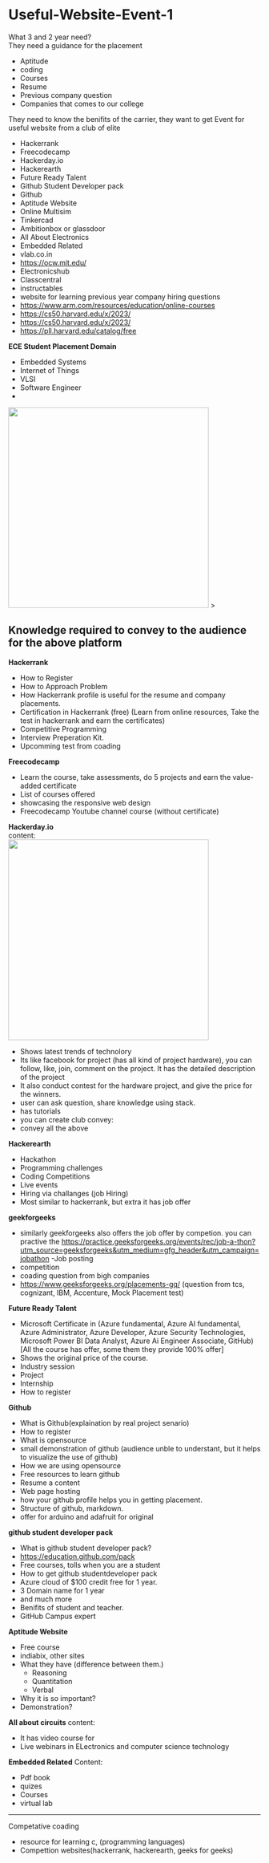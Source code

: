 # Useful-Website-Event-1
What 3 and 2 year need?  
They need a guidance for the placement
- Aptitude
- coding
- Courses
- Resume
- Previous company question
- Companies that comes to our college

They need to know the benifits of the carrier, they want to get
Event for useful website from a club of elite
- Hackerrank
- Freecodecamp
- Hackerday.io
- Hackerearth
- Future Ready Talent
- Github Student Developer pack
- Github
- Aptitude Website
- Online Multisim
- Tinkercad
- Ambitionbox or glassdoor
- All About Electronics
- Embedded Related
- vlab.co.in
- https://ocw.mit.edu/
- Electronicshub
- Classcentral
- instructables
- website for learning previous year company hiring questions
- https://www.arm.com/resources/education/online-courses
- https://cs50.harvard.edu/x/2023/
- https://cs50.harvard.edu/x/2023/
- https://pll.harvard.edu/catalog/free


**ECE Student Placement Domain**
- Embedded Systems
- Internet of Things
- VLSI
- Software Engineer
- 
<img src="https://user-images.githubusercontent.com/57592824/216617867-ef333c55-ce15-45ae-a0d2-6904a6ccce38.png" width=400px/>
>


## Knowledge required to convey to the audience for the above platform

**Hackerrank**
- How to Register
- How to Approach Problem
- How Hackerrank profile is useful for the resume and company placements.
- Certification in Hackerrank (free) (Learn from online resources, Take the test in hackerrank and earn the certificates)
- Competitive Programming
- Interview Preperation Kit.
- Upcomming test from coading


**Freecodecamp**
- Learn the course, take assessments, do 5 projects and earn the value-added certificate
- List of courses offered
- showcasing the responsive web design
- Freecodecamp Youtube channel course (without certificate)

**Hackerday.io**  
content:  
<img src="https://user-images.githubusercontent.com/57592824/216234345-d1a78464-aeaa-4cc0-9ba7-4d5ccce93819.png" width=400px />
- Shows latest trends of technolory
- Its like facebook for project (has all kind of project hardware), you can follow, like, join, comment on the project. It has the detailed description of the project
- It also conduct contest for the hardware project, and give the price for the winners.
- user can ask question, share knowledge using stack.
- has tutorials
- you can create club
convey:
- convey all the above

**Hackerearth**
- Hackathon
- Programming challenges
- Coding Competitions
- Live events
- Hiring via challanges (job Hiring)
- Most similar to hackerrank, but extra it has job offer

**geekforgeeks**
- similarly geekforgeeks also offers the job offer by competion. you can practive the https://practice.geeksforgeeks.org/events/rec/job-a-thon?utm_source=geeksforgeeks&utm_medium=gfg_header&utm_campaign=jobathon
 -Job posting
 - competition
 - coading question from bigh companies
 - https://www.geeksforgeeks.org/placements-gq/ (question from tcs, cognizant, IBM, Accenture, Mock Placement test)


**Future Ready Talent**
- Microsoft Certificate in (Azure fundamental, Azure AI fundamental, Azure Administrator, Azure Developer, Azure Security Technologies, Microsoft Power BI Data Analyst, Azure Ai Engineer Associate, GitHub) [All the course has offer, some them they provide 100% offer]
- Shows the original price of the course.
- Industry session
- Project
- Internship
- How to register

**Github**
- What is Github(explaination by real project senario)
- How to register
- What is opensource
- small demonstration of github (audience unble to understant, but it helps to visualize the use of github)
- How we are using opensource
- Free resources to learn github
- Resume a content
- Web page hosting
- how your github profile helps you in getting placement.
- Structure of github, markdown.
- offer for arduino and adafruit for original

**github student developer pack**
- What is github student developer pack?
- https://education.github.com/pack
- Free courses, tolls when you are a student
- How to get github studentdeveloper pack
- Azure cloud of $100 credit free for 1 year.
- 3 Domain name for 1 year
- and much more
- Benifits of student and teacher.
- GitHub Campus expert

**Aptitude Website**
- Free course
- indiabix, other sites
- What they have (difference between them.)
    - Reasoning
    - Quantitation
    - Verbal
- Why it is so important?
- Demonstration?

**All about circuits**
content:
- It has video course for 
- Live webinars in ELectronics and computer science technology

**Embedded Related**
Content:
- Pdf book
- quizes
- Courses
- virtual lab









 ---
 Competative coading

 - resource for learning c, (programming languages)
 - Compettion websites(hackerrank, hackerearth, geeks for geeks) 






